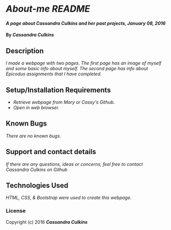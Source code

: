
# _About-me README_

#### _A page about Cassandra Culkins and her past projects, January 08, 2016_

#### By _**Cassandra Culkins**_

## Description

_I made a webpage with two pages. The first page has an image of myself and some basic info about myself. The second page has info about Epicodus assignments that I have completed._

## Setup/Installation Requirements

* _Retrieve webpage from Mary or Cassy's Github._
* _Open in web browser._

## Known Bugs

_There are no known bugs._

## Support and contact details

_If there are any questions, ideas or concerns, feel free to contact Cassandra Culkins on Github_

## Technologies Used

_HTML, CSS, & Bootstrap were used to create this webpage._

### License

Copyright (c) 2016 **_Cassandra Culkins_**
